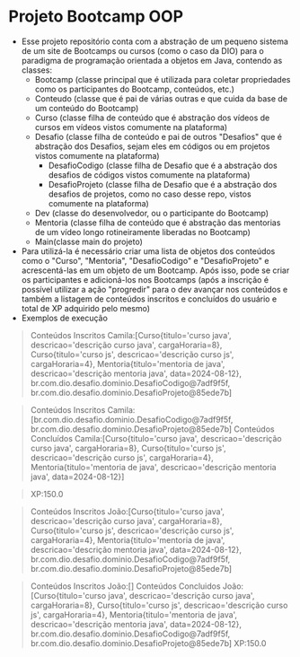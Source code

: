  # Projeto Bootcamp OOP
 
- Esse projeto repositório conta com a abstração de um pequeno sistema de um site de Bootcamps ou cursos (como o caso da DIO) para o paradigma de programação orientada a objetos em Java, contendo as classes:
  - Bootcamp (classe principal que é utilizada para coletar propriedades como os participantes do Bootcamp, conteúdos, etc.)
  - Conteudo (classe que é pai de várias outras e que cuida da base de um conteúdo do Bootcamp)
  - Curso (classe filha de conteúdo que é abstração dos vídeos de cursos em vídeos vistos comumente na plataforma)
  - Desafio (classe filha de conteúdo e pai de outros "Desafios" que é abstração dos Desafios, sejam eles em códigos ou em projetos vistos comumente na plataforma)
    - DesafioCodigo (classe filha de Desafio que é a abstração dos desafios de códigos vistos comumente na plataforma)
    - DesafioProjeto (classe filha de Desafio que é a abstração dos desafios de projetos, como no caso desse repo, vistos comumente na plataforma)
   - Dev (classe do desenvolvedor, ou o participante do Bootcamp)
   - Mentoria (classe filha de conteúdo que é abstração das mentorias de um vídeo longo rotineiramente liberadas no Bootcamp)
   - Main(classe main do projeto)
- Para utilizá-la é necessário criar uma lista de objetos dos conteúdos como o "Curso", "Mentoria", "DesafioCodigo" e "DesafioProjeto" e acrescentá-las em um objeto de um Bootcamp. Após isso, pode se criar os participantes e adicioná-los nos Bootcamps (após a inscrição é possível utilizar a ação "progredir" para o dev avançar nos conteúdos e também a listagem de conteúdos inscritos e concluídos do usuário e total de XP adquirido pelo mesmo)
- Exemplos de execução

> Conteúdos Inscritos Camila:[Curso{titulo='curso java', descricao='descrição curso java', cargaHoraria=8}, Curso{titulo='curso js', descricao='descrição curso js', cargaHoraria=4}, Mentoria{titulo='mentoria de java', descricao='descrição mentoria java', data=2024-08-12}, br.com.dio.desafio.dominio.DesafioCodigo@7adf9f5f, br.com.dio.desafio.dominio.DesafioProjeto@85ede7b]

> Conteúdos Inscritos Camila:[br.com.dio.desafio.dominio.DesafioCodigo@7adf9f5f, br.com.dio.desafio.dominio.DesafioProjeto@85ede7b]
Conteúdos Concluídos Camila:[Curso{titulo='curso java', descricao='descrição curso java', cargaHoraria=8}, Curso{titulo='curso js', descricao='descrição curso js', cargaHoraria=4}, Mentoria{titulo='mentoria de java', descricao='descrição mentoria java', data=2024-08-12}]

> XP:150.0

> Conteúdos Inscritos João:[Curso{titulo='curso java', descricao='descrição curso java', cargaHoraria=8}, Curso{titulo='curso js', descricao='descrição curso js', cargaHoraria=4}, Mentoria{titulo='mentoria de java', descricao='descrição mentoria java', data=2024-08-12}, br.com.dio.desafio.dominio.DesafioCodigo@7adf9f5f, br.com.dio.desafio.dominio.DesafioProjeto@85ede7b]

> Conteúdos Inscritos João:[]
Conteúdos Concluidos João:[Curso{titulo='curso java', descricao='descrição curso java', cargaHoraria=8}, Curso{titulo='curso js', descricao='descrição curso js', cargaHoraria=4}, Mentoria{titulo='mentoria de java', descricao='descrição mentoria java', data=2024-08-12}, br.com.dio.desafio.dominio.DesafioCodigo@7adf9f5f, br.com.dio.desafio.dominio.DesafioProjeto@85ede7b]
XP:150.0
